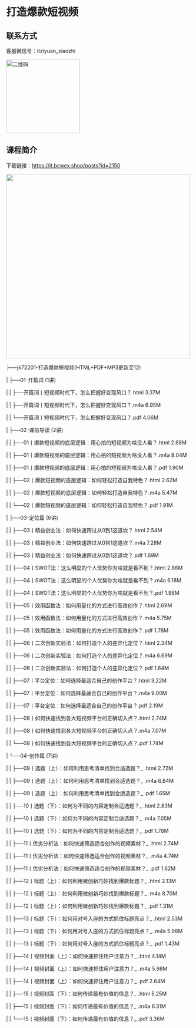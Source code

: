 # 打造爆款短视频

## 联系方式

客服微信号：itziyuan_xiaozhi

<img src="https://ziyuanyun.oss-cn-guangzhou.aliyuncs.com/common/20240614073449/666b82192834a.jpg" width="200" height="200" alt="二维码">

## 课程简介

下载链接：https://it.bcwex.shop/posts?id=2150

<img src="https://ziyuanyun.oss-cn-guangzhou.aliyuncs.com/yun/20240515183702/6644904e42d5c.jpg" width="500" alt="">

  ├──jk72201-打造爆款短视频(HTML+PDF+MP3更新至12)

 | ├──01-开篇词 (1讲)

 | | ├──开篇词丨短视频时代下，怎么把握好变现风口？.html 3.37M

 | | ├──开篇词丨短视频时代下，怎么把握好变现风口？.m4a 6.95M

 | | └──开篇词丨短视频时代下，怎么把握好变现风口？.pdf 4.06M

 | ├──02-课前导读 (2讲)

 | | ├──01丨爆款短视频的底层逻辑：用心拍的短视频为啥没人看？.html 2.68M

 | | ├──01丨爆款短视频的底层逻辑：用心拍的短视频为啥没人看？.m4a 8.04M

 | | ├──01丨爆款短视频的底层逻辑：用心拍的短视频为啥没人看？.pdf 1.90M

 | | ├──02丨爆款短视频的底层逻辑：如何轻松打造自我特色？.html 2.62M

 | | ├──02丨爆款短视频的底层逻辑：如何轻松打造自我特色？.m4a 5.47M

 | | └──02丨爆款短视频的底层逻辑：如何轻松打造自我特色？.pdf 1.91M

 | ├──03-定位篇 (6讲)

 | | ├──03丨精益创业法：如何快速跨过从0到1这道坎？.html 2.54M

 | | ├──03丨精益创业法：如何快速跨过从0到1这道坎？.m4a 7.28M

 | | ├──03丨精益创业法：如何快速跨过从0到1这道坎？.pdf 1.69M

 | | ├──04丨SWOT法：这么明显的个人优势你为啥就是看不到？.html 2.86M

 | | ├──04丨SWOT法：这么明显的个人优势你为啥就是看不到？.m4a 6.18M

 | | ├──04丨SWOT法：这么明显的个人优势你为啥就是看不到？.pdf 1.98M

 | | ├──05丨效用函数法：如何用量化的方式进行高效创作？.html 2.69M

 | | ├──05丨效用函数法：如何用量化的方式进行高效创作？.m4a 5.75M

 | | ├──05丨效用函数法：如何用量化的方式进行高效创作？.pdf 1.78M

 | | ├──06丨二次创新实验法：如何打造个人的差异化定位？.html 2.34M

 | | ├──06丨二次创新实验法：如何打造个人的差异化定位？.m4a 6.69M

 | | ├──06丨二次创新实验法：如何打造个人的差异化定位？.pdf 1.64M

 | | ├──07丨平台定位：如何选择最适合自己的创作平台？.html 3.22M

 | | ├──07丨平台定位：如何选择最适合自己的创作平台？.m4a 9.00M

 | | ├──07丨平台定位：如何选择最适合自己的创作平台？.pdf 2.19M

 | | ├──08丨如何快速找到各大短视频平台的正确切入点？.html 2.74M

 | | ├──08丨如何快速找到各大短视频平台的正确切入点？.m4a 7.07M

 | | └──08丨如何快速找到各大短视频平台的正确切入点？.pdf 1.74M

 | └──04-创作篇 (7讲)

 | | ├──09丨选题（上）：如何利用思考清单找到合适选题？_ .html 2.72M

 | | ├──09丨选题（上）：如何利用思考清单找到合适选题？_ .m4a 6.84M

 | | ├──09丨选题（上）：如何利用思考清单找到合适选题？_ .pdf 1.65M

 | | ├──10丨选题（下）：如何为不同的内容定制合适选题？_ .html 2.83M

 | | ├──10丨选题（下）：如何为不同的内容定制合适选题？_ .m4a 7.05M

 | | ├──10丨选题（下）：如何为不同的内容定制合适选题？_ .pdf 1.78M

 | | ├──11丨优劣分析法：如何快速筛选适合创作的视频素材？_ .html 2.74M

 | | ├──11丨优劣分析法：如何快速筛选适合创作的视频素材？_ .m4a 4.74M

 | | ├──11丨优劣分析法：如何快速筛选适合创作的视频素材？_ .pdf 1.62M

 | | ├──12丨标题（上）：如何利用微创新巧妙找到爆款标题？_ .html 2.13M

 | | ├──12丨标题（上）：如何利用微创新巧妙找到爆款标题？_ .m4a 8.70M

 | | ├──12丨标题（上）：如何利用微创新巧妙找到爆款标题？_ .pdf 1.31M

 | | ├──13丨标题（下）：如何用对号入座的方式抓住标题亮点？_ .html 2.53M

 | | ├──13丨标题（下）：如何用对号入座的方式抓住标题亮点？_ .m4a 5.98M

 | | ├──13丨标题（下）：如何用对号入座的方式抓住标题亮点？_ .pdf 1.43M

 | | ├──14丨视频封面（上）：如何快速抓住用户注意力？_ .html 4.14M

 | | ├──14丨视频封面（上）：如何快速抓住用户注意力？_ .m4a 5.98M

 | | ├──14丨视频封面（上）：如何快速抓住用户注意力？_ .pdf 2.64M

 | | ├──15丨视频封面（下）：如何传递最有价值的信息？_ .html 5.25M

 | | ├──15丨视频封面（下）：如何传递最有价值的信息？_ .m4a 6.31M

 | | └──15丨视频封面（下）：如何传递最有价值的信息？_ .pdf 3.36M

  